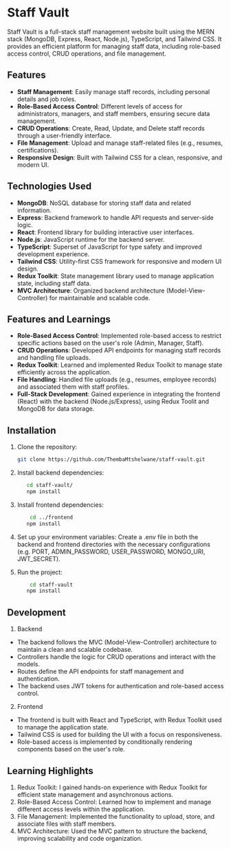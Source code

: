 # Staff Vault

Staff Vault is a full-stack staff management website built using the MERN stack (MongoDB, Express, React, Node.js), TypeScript, and Tailwind CSS. It provides an efficient platform for managing staff data, including role-based access control, CRUD operations, and file management.

## Features

- **Staff Management**: Easily manage staff records, including personal details and job roles.
- **Role-Based Access Control**: Different levels of access for administrators, managers, and staff members, ensuring secure data management.
- **CRUD Operations**: Create, Read, Update, and Delete staff records through a user-friendly interface.
- **File Management**: Upload and manage staff-related files (e.g., resumes, certifications).
- **Responsive Design**: Built with Tailwind CSS for a clean, responsive, and modern UI.

## Technologies Used

- **MongoDB**: NoSQL database for storing staff data and related information.
- **Express**: Backend framework to handle API requests and server-side logic.
- **React**: Frontend library for building interactive user interfaces.
- **Node.js**: JavaScript runtime for the backend server.
- **TypeScript**: Superset of JavaScript for type safety and improved development experience.
- **Tailwind CSS**: Utility-first CSS framework for responsive and modern UI design.
- **Redux Toolkit**: State management library used to manage application state, including staff data.
- **MVC Architecture**: Organized backend architecture (Model-View-Controller) for maintainable and scalable code.

## Features and Learnings

- **Role-Based Access Control**: Implemented role-based access to restrict specific actions based on the user's role (Admin, Manager, Staff).
- **CRUD Operations**: Developed API endpoints for managing staff records and handling file uploads.
- **Redux Toolkit**: Learned and implemented Redux Toolkit to manage state efficiently across the application.
- **File Handling**: Handled file uploads (e.g., resumes, employee records) and associated them with staff profiles.
- **Full-Stack Development**: Gained experience in integrating the frontend (React) with the backend (Node.js/Express), using Redux Toolit and MongoDB for data storage.

## Installation

1. Clone the repository:
   ```bash
   git clone https://github.com/ThembaMtshelwane/staff-vault.git

2. Install backend dependencies:
   ```bash
      cd staff-vault/
      npm install

3. Install frontend dependencies:
   ```bash
       cd ../frontend
      npm install
   
4. Set up your environment variables:
Create a .env file in both the backend and frontend directories with the necessary configurations (e.g. PORT, ADMIN_PASSWORD, USER_PASSWORD, MONGO_URI, JWT_SECRET). 

5. Run the project:
   ```bash
       cd staff-vault
      npm install


  ## Development
  1. Backend
-    The backend follows the MVC (Model-View-Controller) architecture to maintain a clean and scalable codebase.
-    Controllers handle the logic for CRUD operations and interact with the models.
-    Routes define the API endpoints for staff management and authentication.
-    The backend uses JWT tokens for authentication and role-based access control.

2. Frontend
-    The frontend is built with React and TypeScript, with Redux Toolkit used to manage the application state.
-    Tailwind CSS is used for building the UI with a focus on responsiveness.
-    Role-based access is implemented by conditionally rendering components based on the user's role.


## Learning Highlights
   1. Redux Toolkit: I gained hands-on experience with Redux Toolkit for efficient state management and asynchronous actions.
   2. Role-Based Access Control: Learned how to implement and manage different access levels within the application.
   3. File Management: Implemented the functionality to upload, store, and associate files with staff members.    
   4. MVC Architecture: Used the MVC pattern to structure the backend, improving scalability and code organization.

